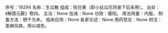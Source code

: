 序号：19294
名称：生瓜散
组成：败花果（即小丝瓜花将谢下后采用）。
出处：《解围元薮》卷四。
主治：None
加减：None
功效：痿阳。
用法用量：内服。
制备方法：晒干为末。
临床应用：None
各家论述：None
用药禁忌：None
附注：患麻风病，用以戒色。
